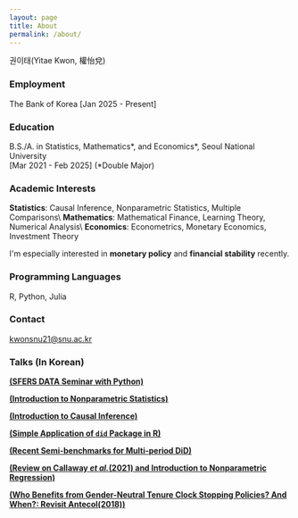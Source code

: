 ```yaml
---
layout: page
title: About
permalink: /about/
---
```


권이태(Yitae Kwon, 權怡兌)

### Employment

The Bank of Korea [Jan 2025 - Present]

### Education

B.S./A. in Statistics, Mathematics\*, and Economics\*, Seoul National University   
[Mar 2021 - Feb 2025] (\*Double Major)

### Academic Interests
**Statistics**: Causal Inference, Nonparametric Statistics, Multiple Comparisons\\
**Mathematics**: Mathematical Finance, Learning Theory, Numerical Analysis\\
**Economics**: Econometrics, Monetary Economics, Investment Theory

I'm especially interested in **monetary policy** and **financial stability** recently.

### Programming Languages
R, Python, Julia

### Contact

[kwonsnu21@snu.ac.kr](mailto:kwonsnu21@snu.ac.kr)

### Talks (In Korean)

[**(SFERS DATA Seminar with Python)**](https://github.com/Yitae-Kwon/Sfers2024SpringData/tree/main/text)

[**(Introduction to Nonparametric Statistics)**](https://drive.google.com/file/d/15RSSGAnmfUEYGYAHRumQ9qyVitB9LR_U/view?usp=drive_link)

[**(Introduction to Causal Inference)**](https://drive.google.com/file/d/1x7x2enKDyVxkFjBIpVorlJcaFiOM4FZE/view?usp=drive_link)

[**(Simple Application of `did` Package in R)**](https://drive.google.com/file/d/1m7Q89A8N4J9L8qhejFi9Q6shbWGbtYxh/view?usp=drive_link)

[**(Recent Semi-benchmarks for Multi-period DiD)**](https://drive.google.com/file/d/1SLxH5RnfDt_uIXnUWudsS8VAizc5J_3x/view?usp=drive_link)

[**(Review on Callaway *et al.*(2021) and Introduction to Nonparametric Regression)**](https://drive.google.com/file/d/1tTFWfl9z8Fh87kDhzGUhGR4wYbRUdQYo/view?usp=drive_link)

[**(Who Benefits from Gender-Neutral Tenure Clock
Stopping Policies? And When?: Revisit Antecol(2018))**](https://drive.google.com/file/d/1PgV107H6KobHLB_HaubZ7Wl4BL5q8a5I/view?usp=drive_link)